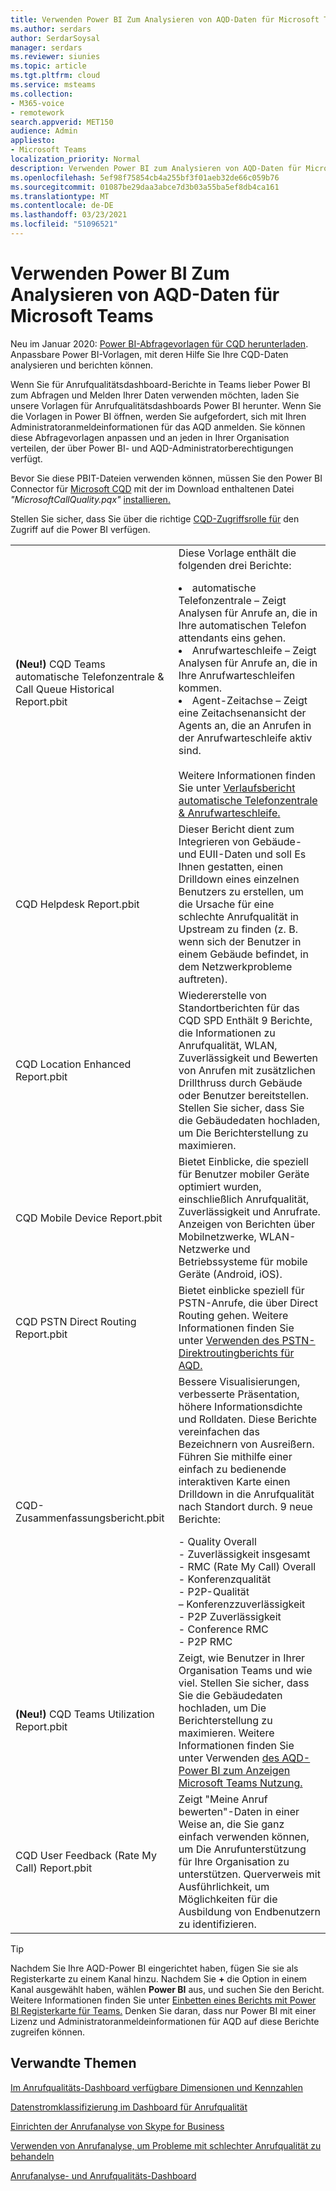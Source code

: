 ```yaml
---
title: Verwenden Power BI Zum Analysieren von AQD-Daten für Microsoft Teams
ms.author: serdars
author: SerdarSoysal
manager: serdars
ms.reviewer: siunies
ms.topic: article
ms.tgt.pltfrm: cloud
ms.service: msteams
ms.collection:
- M365-voice
- remotework
search.appverid: MET150
audience: Admin
appliesto:
- Microsoft Teams
localization_priority: Normal
description: Verwenden Power BI zum Analysieren von AQD-Daten für Microsoft Teams.
ms.openlocfilehash: 5ef98f75854cb4a255bf3f01aeb32de66c059b76
ms.sourcegitcommit: 01087be29daa3abce7d3b03a55ba5ef8db4ca161
ms.translationtype: MT
ms.contentlocale: de-DE
ms.lasthandoff: 03/23/2021
ms.locfileid: "51096521"
---
```

# <a name="use-power-bi-to-analyze-cqd-data-for-microsoft-teams"></a>Verwenden Power BI Zum Analysieren von AQD-Daten für Microsoft Teams

Neu im Januar 2020: [Power BI-Abfragevorlagen für CQD herunterladen](https://www.microsoft.com/download/details.aspx?id=102291). Anpassbare Power BI-Vorlagen, mit deren Hilfe Sie Ihre CQD-Daten analysieren und berichten können.

Wenn Sie für Anrufqualitätsdashboard-Berichte in Teams lieber Power BI zum Abfragen und Melden Ihrer Daten verwenden möchten, laden Sie unsere Vorlagen für Anrufqualitätsdashboards Power BI herunter. Wenn Sie die Vorlagen in Power BI öffnen, werden Sie aufgefordert, sich mit Ihren Administratoranmeldeinformationen für das AQD anmelden. Sie können diese Abfragevorlagen anpassen und an jeden in Ihrer Organisation verteilen, der über Power BI- und AQD-Administratorberechtigungen verfügt.

Bevor Sie diese PBIT-Dateien verwenden können, müssen Sie den Power BI Connector für [Microsoft CQD](CQD-Power-BI-connector.md) mit der im Download enthaltenen Datei *"MicrosoftCallQuality.pqx"* [installieren.](https://www.microsoft.com/download/details.aspx?id=102291) 

Stellen Sie sicher, dass Sie über die richtige [CQD-Zugriffsrolle für](turning-on-and-using-call-quality-dashboard.md#assign-admin-roles-for-access-to-cqd) den Zugriff auf die Power BI verfügen. 

|  |  |
|---------|---------|
|<strong>(Neu!)</strong> CQD Teams automatische Telefonzentrale & Call Queue Historical Report.pbit     |  Diese Vorlage enthält die folgenden drei Berichte:</p><li>automatische Telefonzentrale – Zeigt Analysen für Anrufe an, die in Ihre automatischen Telefon attendants eins gehen.</li><li>Anrufwarteschleife – Zeigt Analysen für Anrufe an, die in Ihre Anrufwarteschleifen kommen.</li><li>Agent-Zeitachse – Zeigt eine Zeitachsenansicht der Agents an, die an Anrufen in der Anrufwarteschleife aktiv sind.</li><br>Weitere Informationen finden Sie unter [Verlaufsbericht automatische Telefonzentrale & Anrufwarteschleife.](aa-cq-cqd-historical-reports.md)        |
|CQD Helpdesk Report.pbit     |Dieser Bericht dient zum Integrieren von Gebäude- und EUII-Daten und soll Es Ihnen gestatten, einen Drilldown eines einzelnen Benutzers zu erstellen, um die Ursache für eine schlechte Anrufqualität in Upstream zu finden (z. B. wenn sich der Benutzer in einem Gebäude befindet, in dem Netzwerkprobleme auftreten).         |
|CQD Location Enhanced Report.pbit     | Wiedererstelle von Standortberichten für das CQD SPD Enthält 9 Berichte, die Informationen zu Anrufqualität, WLAN, Zuverlässigkeit und Bewerten von Anrufen mit zusätzlichen Drillthruss durch Gebäude oder Benutzer bereitstellen.  Stellen Sie sicher, dass Sie die Gebäudedaten hochladen, um Die Berichterstellung zu maximieren.        |
|CQD Mobile Device Report.pbit     | Bietet Einblicke, die speziell für Benutzer mobiler Geräte optimiert wurden, einschließlich Anrufqualität, Zuverlässigkeit und Anrufrate. Anzeigen von Berichten über Mobilnetzwerke, WLAN-Netzwerke und Betriebssysteme für mobile Geräte (Android, iOS).        |
|CQD PSTN Direct Routing Report.pbit     |Bietet einblicke speziell für PSTN-Anrufe, die über Direct Routing gehen. Weitere Informationen finden Sie unter [Verwenden des PSTN-Direktroutingberichts für AQD.](CQD-PSTN-report.md)         |
|CQD-Zusammenfassungsbericht.pbit     |Bessere Visualisierungen, verbesserte Präsentation, höhere Informationsdichte und Rolldaten. Diese Berichte vereinfachen das Bezeichnern von Ausreißern. Führen Sie mithilfe einer einfach zu bedienende interaktiven Karte einen Drilldown in die Anrufqualität nach Standort durch. 9 neue Berichte:</p>- Quality Overall<br>- Zuverlässigkeit insgesamt<br>- RMC (Rate My Call) Overall<br>- Konferenzqualität<br>- P2P-Qualität<br>– Konferenzzuverlässigkeit<br>- P2P Zuverlässigkeit<br>- Conference RMC<br>- P2P RMC         |
|<strong>(Neu!)</strong> CQD Teams Utilization Report.pbit     | Zeigt, wie Benutzer in Ihrer Organisation Teams und wie viel. Stellen Sie sicher, dass Sie die Gebäudedaten hochladen, um Die Berichterstellung zu maximieren. Weitere Informationen finden Sie unter Verwenden [des AQD-Power BI zum Anzeigen Microsoft Teams Nutzung.](CQD-teams-utilization-report.md)        |
|CQD User Feedback (Rate My Call) Report.pbit     | Zeigt "Meine Anruf bewerten"-Daten in einer Weise an, die Sie ganz einfach verwenden können, um Die Anrufunterstützung für Ihre Organisation zu unterstützen. Querverweis mit Ausführlichkeit, um Möglichkeiten für die Ausbildung von Endbenutzern zu identifizieren.        |

> [!TIP]
> Nachdem Sie Ihre AQD-Power BI eingerichtet haben, fügen Sie sie als Registerkarte zu einem Kanal hinzu. Nachdem Sie **+** die Option in einem Kanal ausgewählt haben, wählen **Power BI** aus, und suchen Sie den Bericht. Weitere Informationen finden Sie unter [Einbetten eines Berichts mit Power BI Registerkarte für Teams.](/power-bi/service-embed-report-microsoft-teams) Denken Sie daran, dass nur Power BI mit einer Lizenz und Administratoranmeldeinformationen für AQD auf diese Berichte zugreifen können.


## <a name="related-topics"></a>Verwandte Themen

[Im Anrufqualitäts-Dashboard verfügbare Dimensionen und Kennzahlen](dimensions-and-measures-available-in-call-quality-dashboard.md)

[Datenstromklassifizierung im Dashboard für Anrufqualität](stream-classification-in-call-quality-dashboard.md)

[Einrichten der Anrufanalyse von Skype for Business](set-up-call-analytics.md)

[Verwenden von Anrufanalyse, um Probleme mit schlechter Anrufqualität zu behandeln](use-call-analytics-to-troubleshoot-poor-call-quality.md)

[Anrufanalyse- und Anrufqualitäts-Dashboard](./monitor-call-quality-qos.md)
